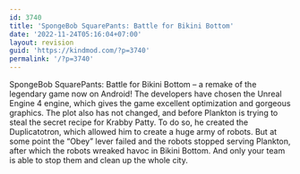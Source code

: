 ```yaml
---
id: 3740
title: 'SpongeBob SquarePants: Battle for Bikini Bottom'
date: '2022-11-24T05:16:04+07:00'
layout: revision
guid: 'https://kindmod.com/?p=3740'
permalink: '/?p=3740'
---
```


SpongeBob SquarePants: Battle for Bikini Bottom – a remake of the legendary game now on Android! The developers have chosen the Unreal Engine 4 engine, which gives the game excellent optimization and gorgeous graphics. The plot also has not changed, and before Plankton is trying to steal the secret recipe for Krabby Patty. To do so, he created the Duplicatotron, which allowed him to create a huge army of robots. But at some point the “Obey” lever failed and the robots stopped serving Plankton, after which the robots wreaked havoc in Bikini Bottom. And only your team is able to stop them and clean up the whole city.